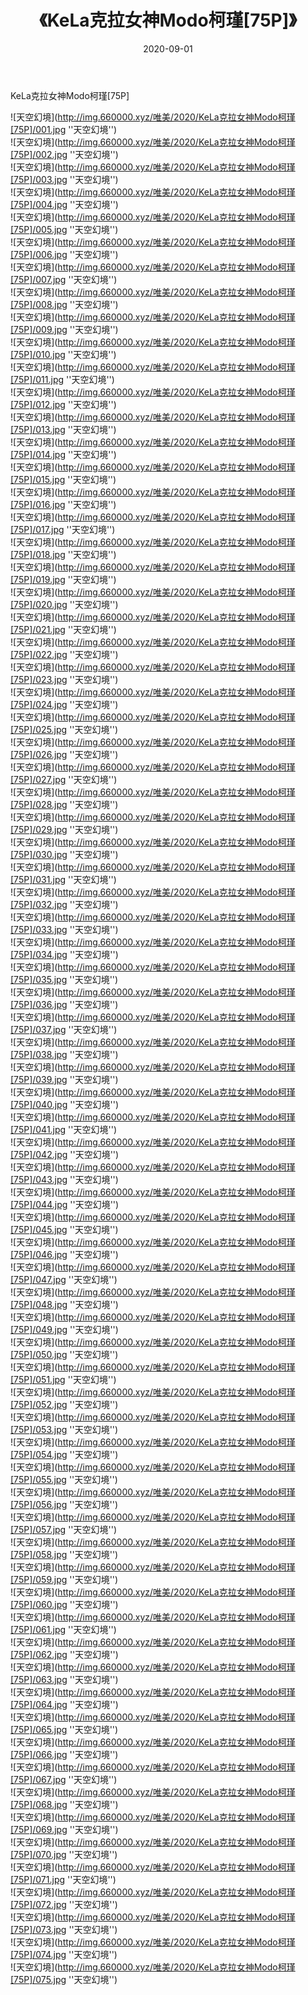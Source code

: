 ﻿---
layout: post
title:  《KeLa克拉女神Modo柯瑾[75P]》
date:   2020-09-01
img: http://img.660000.xyz/唯美/2020/KeLa克拉女神Modo柯瑾[75P]/000.jpg
categories: [美女, 清纯, 唯美]
---

KeLa克拉女神Modo柯瑾[75P]



![天空幻境](http://img.660000.xyz/唯美/2020/KeLa克拉女神Modo柯瑾[75P]/001.jpg ''天空幻境'') <br>
![天空幻境](http://img.660000.xyz/唯美/2020/KeLa克拉女神Modo柯瑾[75P]/002.jpg ''天空幻境'') <br>
![天空幻境](http://img.660000.xyz/唯美/2020/KeLa克拉女神Modo柯瑾[75P]/003.jpg ''天空幻境'') <br>
![天空幻境](http://img.660000.xyz/唯美/2020/KeLa克拉女神Modo柯瑾[75P]/004.jpg ''天空幻境'') <br>
![天空幻境](http://img.660000.xyz/唯美/2020/KeLa克拉女神Modo柯瑾[75P]/005.jpg ''天空幻境'') <br>
![天空幻境](http://img.660000.xyz/唯美/2020/KeLa克拉女神Modo柯瑾[75P]/006.jpg ''天空幻境'') <br>
![天空幻境](http://img.660000.xyz/唯美/2020/KeLa克拉女神Modo柯瑾[75P]/007.jpg ''天空幻境'') <br>
![天空幻境](http://img.660000.xyz/唯美/2020/KeLa克拉女神Modo柯瑾[75P]/008.jpg ''天空幻境'') <br>
![天空幻境](http://img.660000.xyz/唯美/2020/KeLa克拉女神Modo柯瑾[75P]/009.jpg ''天空幻境'') <br>
![天空幻境](http://img.660000.xyz/唯美/2020/KeLa克拉女神Modo柯瑾[75P]/010.jpg ''天空幻境'') <br>
![天空幻境](http://img.660000.xyz/唯美/2020/KeLa克拉女神Modo柯瑾[75P]/011.jpg ''天空幻境'') <br>
![天空幻境](http://img.660000.xyz/唯美/2020/KeLa克拉女神Modo柯瑾[75P]/012.jpg ''天空幻境'') <br>
![天空幻境](http://img.660000.xyz/唯美/2020/KeLa克拉女神Modo柯瑾[75P]/013.jpg ''天空幻境'') <br>
![天空幻境](http://img.660000.xyz/唯美/2020/KeLa克拉女神Modo柯瑾[75P]/014.jpg ''天空幻境'') <br>
![天空幻境](http://img.660000.xyz/唯美/2020/KeLa克拉女神Modo柯瑾[75P]/015.jpg ''天空幻境'') <br>
![天空幻境](http://img.660000.xyz/唯美/2020/KeLa克拉女神Modo柯瑾[75P]/016.jpg ''天空幻境'') <br>
![天空幻境](http://img.660000.xyz/唯美/2020/KeLa克拉女神Modo柯瑾[75P]/017.jpg ''天空幻境'') <br>
![天空幻境](http://img.660000.xyz/唯美/2020/KeLa克拉女神Modo柯瑾[75P]/018.jpg ''天空幻境'') <br>
![天空幻境](http://img.660000.xyz/唯美/2020/KeLa克拉女神Modo柯瑾[75P]/019.jpg ''天空幻境'') <br>
![天空幻境](http://img.660000.xyz/唯美/2020/KeLa克拉女神Modo柯瑾[75P]/020.jpg ''天空幻境'') <br>
![天空幻境](http://img.660000.xyz/唯美/2020/KeLa克拉女神Modo柯瑾[75P]/021.jpg ''天空幻境'') <br>
![天空幻境](http://img.660000.xyz/唯美/2020/KeLa克拉女神Modo柯瑾[75P]/022.jpg ''天空幻境'') <br>
![天空幻境](http://img.660000.xyz/唯美/2020/KeLa克拉女神Modo柯瑾[75P]/023.jpg ''天空幻境'') <br>
![天空幻境](http://img.660000.xyz/唯美/2020/KeLa克拉女神Modo柯瑾[75P]/024.jpg ''天空幻境'') <br>
![天空幻境](http://img.660000.xyz/唯美/2020/KeLa克拉女神Modo柯瑾[75P]/025.jpg ''天空幻境'') <br>
![天空幻境](http://img.660000.xyz/唯美/2020/KeLa克拉女神Modo柯瑾[75P]/026.jpg ''天空幻境'') <br>
![天空幻境](http://img.660000.xyz/唯美/2020/KeLa克拉女神Modo柯瑾[75P]/027.jpg ''天空幻境'') <br>
![天空幻境](http://img.660000.xyz/唯美/2020/KeLa克拉女神Modo柯瑾[75P]/028.jpg ''天空幻境'') <br>
![天空幻境](http://img.660000.xyz/唯美/2020/KeLa克拉女神Modo柯瑾[75P]/029.jpg ''天空幻境'') <br>
![天空幻境](http://img.660000.xyz/唯美/2020/KeLa克拉女神Modo柯瑾[75P]/030.jpg ''天空幻境'') <br>
![天空幻境](http://img.660000.xyz/唯美/2020/KeLa克拉女神Modo柯瑾[75P]/031.jpg ''天空幻境'') <br>
![天空幻境](http://img.660000.xyz/唯美/2020/KeLa克拉女神Modo柯瑾[75P]/032.jpg ''天空幻境'') <br>
![天空幻境](http://img.660000.xyz/唯美/2020/KeLa克拉女神Modo柯瑾[75P]/033.jpg ''天空幻境'') <br>
![天空幻境](http://img.660000.xyz/唯美/2020/KeLa克拉女神Modo柯瑾[75P]/034.jpg ''天空幻境'') <br>
![天空幻境](http://img.660000.xyz/唯美/2020/KeLa克拉女神Modo柯瑾[75P]/035.jpg ''天空幻境'') <br>
![天空幻境](http://img.660000.xyz/唯美/2020/KeLa克拉女神Modo柯瑾[75P]/036.jpg ''天空幻境'') <br>
![天空幻境](http://img.660000.xyz/唯美/2020/KeLa克拉女神Modo柯瑾[75P]/037.jpg ''天空幻境'') <br>
![天空幻境](http://img.660000.xyz/唯美/2020/KeLa克拉女神Modo柯瑾[75P]/038.jpg ''天空幻境'') <br>
![天空幻境](http://img.660000.xyz/唯美/2020/KeLa克拉女神Modo柯瑾[75P]/039.jpg ''天空幻境'') <br>
![天空幻境](http://img.660000.xyz/唯美/2020/KeLa克拉女神Modo柯瑾[75P]/040.jpg ''天空幻境'') <br>
![天空幻境](http://img.660000.xyz/唯美/2020/KeLa克拉女神Modo柯瑾[75P]/041.jpg ''天空幻境'') <br>
![天空幻境](http://img.660000.xyz/唯美/2020/KeLa克拉女神Modo柯瑾[75P]/042.jpg ''天空幻境'') <br>
![天空幻境](http://img.660000.xyz/唯美/2020/KeLa克拉女神Modo柯瑾[75P]/043.jpg ''天空幻境'') <br>
![天空幻境](http://img.660000.xyz/唯美/2020/KeLa克拉女神Modo柯瑾[75P]/044.jpg ''天空幻境'') <br>
![天空幻境](http://img.660000.xyz/唯美/2020/KeLa克拉女神Modo柯瑾[75P]/045.jpg ''天空幻境'') <br>
![天空幻境](http://img.660000.xyz/唯美/2020/KeLa克拉女神Modo柯瑾[75P]/046.jpg ''天空幻境'') <br>
![天空幻境](http://img.660000.xyz/唯美/2020/KeLa克拉女神Modo柯瑾[75P]/047.jpg ''天空幻境'') <br>
![天空幻境](http://img.660000.xyz/唯美/2020/KeLa克拉女神Modo柯瑾[75P]/048.jpg ''天空幻境'') <br>
![天空幻境](http://img.660000.xyz/唯美/2020/KeLa克拉女神Modo柯瑾[75P]/049.jpg ''天空幻境'') <br>
![天空幻境](http://img.660000.xyz/唯美/2020/KeLa克拉女神Modo柯瑾[75P]/050.jpg ''天空幻境'') <br>
![天空幻境](http://img.660000.xyz/唯美/2020/KeLa克拉女神Modo柯瑾[75P]/051.jpg ''天空幻境'') <br>
![天空幻境](http://img.660000.xyz/唯美/2020/KeLa克拉女神Modo柯瑾[75P]/052.jpg ''天空幻境'') <br>
![天空幻境](http://img.660000.xyz/唯美/2020/KeLa克拉女神Modo柯瑾[75P]/053.jpg ''天空幻境'') <br>
![天空幻境](http://img.660000.xyz/唯美/2020/KeLa克拉女神Modo柯瑾[75P]/054.jpg ''天空幻境'') <br>
![天空幻境](http://img.660000.xyz/唯美/2020/KeLa克拉女神Modo柯瑾[75P]/055.jpg ''天空幻境'') <br>
![天空幻境](http://img.660000.xyz/唯美/2020/KeLa克拉女神Modo柯瑾[75P]/056.jpg ''天空幻境'') <br>
![天空幻境](http://img.660000.xyz/唯美/2020/KeLa克拉女神Modo柯瑾[75P]/057.jpg ''天空幻境'') <br>
![天空幻境](http://img.660000.xyz/唯美/2020/KeLa克拉女神Modo柯瑾[75P]/058.jpg ''天空幻境'') <br>
![天空幻境](http://img.660000.xyz/唯美/2020/KeLa克拉女神Modo柯瑾[75P]/059.jpg ''天空幻境'') <br>
![天空幻境](http://img.660000.xyz/唯美/2020/KeLa克拉女神Modo柯瑾[75P]/060.jpg ''天空幻境'') <br>
![天空幻境](http://img.660000.xyz/唯美/2020/KeLa克拉女神Modo柯瑾[75P]/061.jpg ''天空幻境'') <br>
![天空幻境](http://img.660000.xyz/唯美/2020/KeLa克拉女神Modo柯瑾[75P]/062.jpg ''天空幻境'') <br>
![天空幻境](http://img.660000.xyz/唯美/2020/KeLa克拉女神Modo柯瑾[75P]/063.jpg ''天空幻境'') <br>
![天空幻境](http://img.660000.xyz/唯美/2020/KeLa克拉女神Modo柯瑾[75P]/064.jpg ''天空幻境'') <br>
![天空幻境](http://img.660000.xyz/唯美/2020/KeLa克拉女神Modo柯瑾[75P]/065.jpg ''天空幻境'') <br>
![天空幻境](http://img.660000.xyz/唯美/2020/KeLa克拉女神Modo柯瑾[75P]/066.jpg ''天空幻境'') <br>
![天空幻境](http://img.660000.xyz/唯美/2020/KeLa克拉女神Modo柯瑾[75P]/067.jpg ''天空幻境'') <br>
![天空幻境](http://img.660000.xyz/唯美/2020/KeLa克拉女神Modo柯瑾[75P]/068.jpg ''天空幻境'') <br>
![天空幻境](http://img.660000.xyz/唯美/2020/KeLa克拉女神Modo柯瑾[75P]/069.jpg ''天空幻境'') <br>
![天空幻境](http://img.660000.xyz/唯美/2020/KeLa克拉女神Modo柯瑾[75P]/070.jpg ''天空幻境'') <br>
![天空幻境](http://img.660000.xyz/唯美/2020/KeLa克拉女神Modo柯瑾[75P]/071.jpg ''天空幻境'') <br>
![天空幻境](http://img.660000.xyz/唯美/2020/KeLa克拉女神Modo柯瑾[75P]/072.jpg ''天空幻境'') <br>
![天空幻境](http://img.660000.xyz/唯美/2020/KeLa克拉女神Modo柯瑾[75P]/073.jpg ''天空幻境'') <br>
![天空幻境](http://img.660000.xyz/唯美/2020/KeLa克拉女神Modo柯瑾[75P]/074.jpg ''天空幻境'') <br>
![天空幻境](http://img.660000.xyz/唯美/2020/KeLa克拉女神Modo柯瑾[75P]/075.jpg ''天空幻境'') <br>